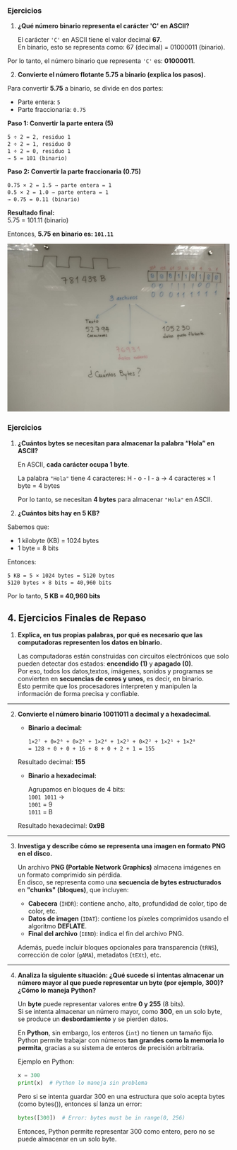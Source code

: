 ### Ejercicios

1. **¿Qué número binario representa el carácter 'C' en ASCII?**

   El carácter `'C'` en ASCII tiene el valor decimal **67**.  
   En binario, esto se representa como: 67 (decimal) = 01000011 (binario).


Por lo tanto, el número binario que representa `'C'` es: **01000011**.

2. **Convierte el número flotante 5.75 a binario (explica los pasos).**

Para convertir **5.75** a binario, se divide en dos partes:

- Parte entera: `5`
- Parte fraccionaria: `0.75`

**Paso 1: Convertir la parte entera (5)**  
```
5 ÷ 2 = 2, residuo 1
2 ÷ 2 = 1, residuo 0
1 ÷ 2 = 0, residuo 1
→ 5 = 101 (binario)
```

**Paso 2: Convertir la parte fraccionaria (0.75)**  
```
0.75 × 2 = 1.5 → parte entera = 1
0.5 × 2 = 1.0 → parte entera = 1
→ 0.75 = 0.11 (binario)
```

**Resultado final:**  
5.75 = 101.11 (binario)

Entonces, **5.75 en binario es: `101.11`**

![alt text](imagenes/clase.jpg)

### Ejercicios

1. **¿Cuántos bytes se necesitan para almacenar la palabra “Hola” en ASCII?**

   En ASCII, **cada carácter ocupa 1 byte**.

   La palabra `"Hola"` tiene 4 caracteres: H - o - l - a → 4 caracteres × 1 byte = 4 bytes

   Por lo tanto, se necesitan **4 bytes** para almacenar `"Hola"` en ASCII.

2. **¿Cuántos bits hay en 5 KB?**

Sabemos que:

- 1 kilobyte (KB) = 1024 bytes
- 1 byte = 8 bits

Entonces:
```
5 KB = 5 × 1024 bytes = 5120 bytes
5120 bytes × 8 bits = 40,960 bits
```
Por lo tanto, **5 KB = 40,960 bits**

## 4. Ejercicios Finales de Repaso

1. **Explica, en tus propias palabras, por qué es necesario que las computadoras representen los datos en binario.**

   Las computadoras están construidas con circuitos electrónicos que solo pueden detectar dos estados: **encendido (1)** y **apagado (0)**.  
   Por eso, todos los datos,textos, imágenes, sonidos y programas se convierten en **secuencias de ceros y unos**, es decir, en binario.  
   Esto permite que los procesadores interpreten y manipulen la información de forma precisa y confiable.

---

2. **Convierte el número binario 10011011 a decimal y a hexadecimal.**

   - **Binario a decimal:**

     ```
     1×2⁷ + 0×2⁶ + 0×2⁵ + 1×2⁴ + 1×2³ + 0×2² + 1×2¹ + 1×2⁰
     = 128 + 0 + 0 + 16 + 8 + 0 + 2 + 1 = 155
     ```

    Resultado decimal: **155**

   - **Binario a hexadecimal:**

     Agrupamos en bloques de 4 bits:  
     `1001 1011` →  
     `1001` = 9  
     `1011` = B

    Resultado hexadecimal: **0x9B**

---

3. **Investiga y describe cómo se representa una imagen en formato PNG en el disco.**

   Un archivo **PNG (Portable Network Graphics)** almacena imágenes en un formato comprimido sin pérdida.  
   En disco, se representa como una **secuencia de bytes estructurados** en **"chunks" (bloques)**, que incluyen:

   - **Cabecera** (`IHDR`): contiene ancho, alto, profundidad de color, tipo de color, etc.
   - **Datos de imagen** (`IDAT`): contiene los píxeles comprimidos usando el algoritmo **DEFLATE**.
   - **Final del archivo** (`IEND`): indica el fin del archivo PNG.

   Además, puede incluir bloques opcionales para transparencia (`tRNS`), corrección de color (`gAMA`), metadatos (`tEXt`), etc.

---

4. **Analiza la siguiente situación: ¿Qué sucede si intentas almacenar un número mayor al que puede representar un byte (por ejemplo, 300)? ¿Cómo lo maneja Python?**

   Un **byte** puede representar valores entre **0 y 255** (8 bits).  
   Si se intenta almacenar un número mayor, como **300**, en un solo byte, se produce un **desbordamiento** y se pierden datos.

   En **Python**, sin embargo, los enteros (`int`) no tienen un tamaño fijo.  
   Python permite trabajar con números **tan grandes como la memoria lo permita**, gracias a su sistema de enteros de precisión arbitraria.

   Ejemplo en Python:

   ```python
   x = 300
   print(x)  # Python lo maneja sin problema
   ````
   Pero si se intenta guardar 300 en una estructura que solo acepta bytes (como bytes()), entonces sí lanza un error:

   ```python
   bytes([300])  # Error: bytes must be in range(0, 256)
   ```

   Entonces, Python permite representar 300 como entero, pero no se puede almacenar en un solo byte.













